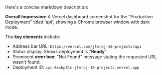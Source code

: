 Here's a concise markdown description:

**Overall Impression:** A Vercel dashboard screenshot for the "Production Deployment" titled 'api', showing a Chrome browser window with dark mode.

The **key elements** include:
*   Address bar URL: `https://vercel.com/jlvraj-18-projects/api`
*   Status display: Shows deployment is "**Ready**".
*   Prominent **error box**: "Not Found" message stating the requested URL wasn't found.
*   Deployment ID: `api-6xsbp81c-jlvraj-18-projects.vercel.app`